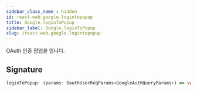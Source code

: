 ```yaml
---
sidebar_class_name : hidden
id: react-web.google.logintopopup
title: Google.loginToPopup
sidebar_label: Google.loginToPopup
slug: /react-web.google.logintopopup
---
```






OAuth 인증 팝업을 엽니다.

## Signature

```typescript
loginToPopup: (params: OauthUserReqParams<GoogleAuthQueryParams>) => void;
```
